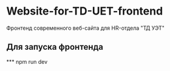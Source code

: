 # Website-for-TD-UET-frontend
Фронтенд современного веб-сайта для HR-отдела "ТД УЭТ"

## Для запуска фронтенда
*** npm run dev